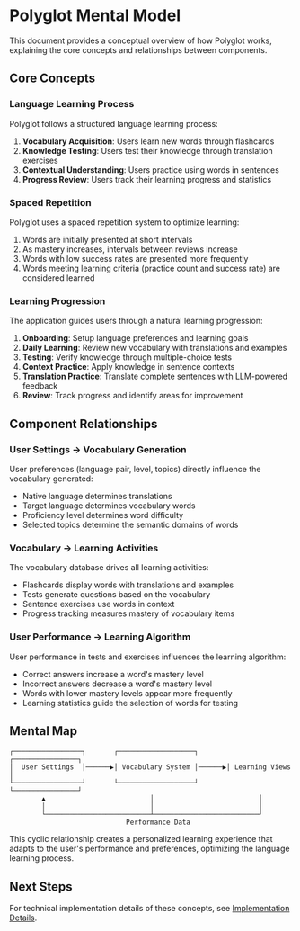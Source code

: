 # Polyglot Mental Model

This document provides a conceptual overview of how Polyglot works, explaining the core concepts and relationships between components.

## Core Concepts

### Language Learning Process

Polyglot follows a structured language learning process:

1. **Vocabulary Acquisition**: Users learn new words through flashcards
2. **Knowledge Testing**: Users test their knowledge through translation exercises
3. **Contextual Understanding**: Users practice using words in sentences
4. **Progress Review**: Users track their learning progress and statistics

### Spaced Repetition

Polyglot uses a spaced repetition system to optimize learning:

1. Words are initially presented at short intervals
2. As mastery increases, intervals between reviews increase
3. Words with low success rates are presented more frequently
4. Words meeting learning criteria (practice count and success rate) are considered learned

### Learning Progression

The application guides users through a natural learning progression:

1. **Onboarding**: Setup language preferences and learning goals
2. **Daily Learning**: Review new vocabulary with translations and examples
3. **Testing**: Verify knowledge through multiple-choice tests
4. **Context Practice**: Apply knowledge in sentence contexts
5. **Translation Practice**: Translate complete sentences with LLM-powered feedback
6. **Review**: Track progress and identify areas for improvement

## Component Relationships

### User Settings → Vocabulary Generation

User preferences (language pair, level, topics) directly influence the vocabulary generated:
- Native language determines translations
- Target language determines vocabulary words
- Proficiency level determines word difficulty
- Selected topics determine the semantic domains of words

### Vocabulary → Learning Activities

The vocabulary database drives all learning activities:
- Flashcards display words with translations and examples
- Tests generate questions based on the vocabulary
- Sentence exercises use words in context
- Progress tracking measures mastery of vocabulary items

### User Performance → Learning Algorithm

User performance in tests and exercises influences the learning algorithm:
- Correct answers increase a word's mastery level
- Incorrect answers decrease a word's mastery level
- Words with lower mastery levels appear more frequently
- Learning statistics guide the selection of words for testing

## Mental Map

```
┌─────────────────┐       ┌───────────────────┐       ┌────────────────┐
│  User Settings  │──────▶│ Vocabulary System │──────▶│ Learning Views │
└─────────────────┘       └───────────────────┘       └────────────────┘
        ▲                          │                          │
        │                          │                          │
        └──────────────────────────┴──────────────────────────┘
                             Performance Data
```

This cyclic relationship creates a personalized learning experience that adapts to the user's performance and preferences, optimizing the language learning process.

## Next Steps

For technical implementation details of these concepts, see [Implementation Details](implementation_details.md).

